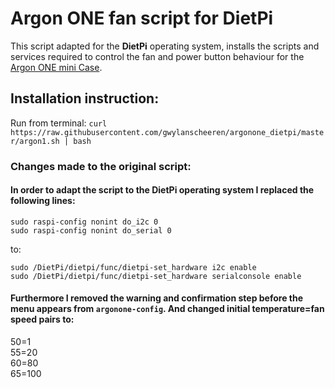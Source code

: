 # Argon ONE fan script for DietPi
This script adapted for the **DietPi** operating system, installs the scripts and services required to control the fan and power button behaviour for the [Argon ONE mini Case](https://www.argon40.com/argon-one-raspberry-pi-4-case.html).

## Installation instruction:

Run from terminal: `curl https://raw.githubusercontent.com/gwylanscheeren/argonone_dietpi/master/argon1.sh | bash`

### Changes made to the original script:
#### In order to adapt the script to the DietPi operating system I replaced the following lines:

`sudo raspi-config nonint do_i2c 0`  
`sudo raspi-config nonint do_serial 0`

to:

`sudo /DietPi/dietpi/func/dietpi-set_hardware i2c enable`  
`sudo /DietPi/dietpi/func/dietpi-set_hardware serialconsole enable`

#### Furthermore I removed the warning and confirmation step before the menu appears from `argonone-config`. And changed initial temperature=fan speed pairs to:
50=1  
55=20  
60=80  
65=100
